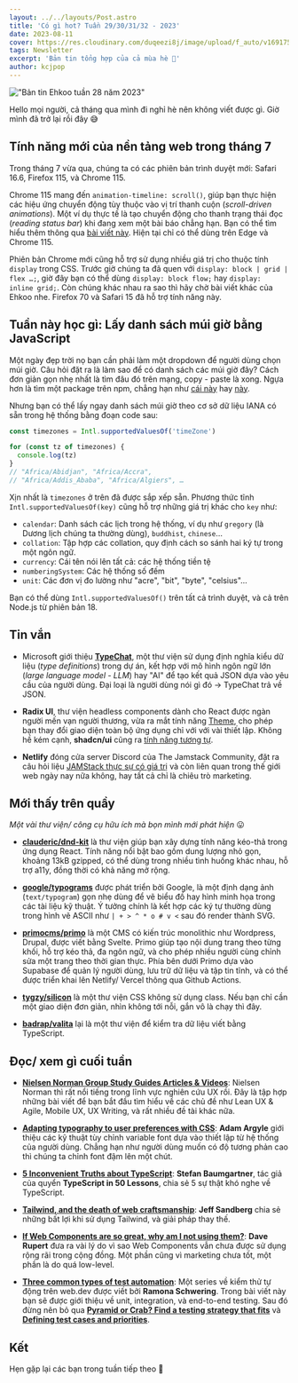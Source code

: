 ```yaml
---
layout: ../../layouts/Post.astro
title: 'Có gì hot? Tuần 29/30/31/32 - 2023'
date: 2023-08-11
cover: https://res.cloudinary.com/duqeezi8j/image/upload/f_auto/v1691754933/ehkoo/newsletters/w29-32-2023.png
tags: Newsletter
excerpt: 'Bản tin tổng hợp của cả mùa hè 🥲'
author: kcjpop
---
```


!["Bản tin Ehkoo tuần 28 năm 2023"](https://res.cloudinary.com/duqeezi8j/image/upload/f_auto/v1691754933/ehkoo/newsletters/w29-32-2023.png)

Hello mọi người, cả tháng qua mình đi nghỉ hè nên không viết được gì. Giờ mình đã trở lại rồi đây 😅

## Tính năng mới của nền tảng web trong tháng 7

Trong tháng 7 vừa qua, chúng ta có các phiên bản trình duyệt mới: Safari 16.6, Firefox 115, và Chrome 115.

Chrome 115 mang đến `animation-timeline: scroll()`, giúp bạn thực hiện các hiệu ứng chuyển động tùy thuộc vào vị trí thanh cuộn (_scroll-driven animations_). Một ví dụ thực tế là tạo chuyển động cho thanh trạng thái đọc (_reading status bar_) khi đang xem một bài báo chẳng hạn. Bạn có thể tìm hiểu thêm thông qua [bài viết này](https://developer.chrome.com/articles/scroll-driven-animations/). Hiện tại chỉ có thể dùng trên Edge và Chrome 115.

Phiên bản Chrome mới cũng hỗ trợ sử dụng nhiều giá trị cho thuộc tính `display` trong CSS. Trước giờ chúng ta đã quen với `display: block | grid | flex …;`, giờ đây bạn có thể dùng `display: block flow;` hay `display: inline grid;`. Còn chúng khác nhau ra sao thì hãy chờ bài viết khác của Ehkoo nhe. Firefox 70 và Safari 15 đã hỗ trợ tính năng này.

## Tuần này học gì: Lấy danh sách múi giờ bằng JavaScript

Một ngày đẹp trời nọ bạn cần phải làm một dropdown để người dùng chọn múi giờ. Câu hỏi đặt ra là làm sao để có danh sách các múi giờ đây? Cách đơn giản gọn nhẹ nhất là tìm đâu đó trên mạng, copy - paste là xong. Ngựa hơn là tìm một package trên npm, chẳng hạn như [cái này](https://www.npmjs.com/package/countries-and-timezones) hay [này](https://www.npmjs.com/package/google-timezones-json).

Nhưng bạn có thể lấy ngay danh sách múi giờ theo cơ sở dữ liệu IANA có sẵn trong hệ thống bằng đoạn code sau:

```js
const timezones = Intl.supportedValuesOf('timeZone')

for (const tz of timezones) {
  console.log(tz)
}
// "Africa/Abidjan", "Africa/Accra",
// "Africa/Addis_Ababa", "Africa/Algiers", …
```

Xịn nhất là `timezones` ở trên đã được sắp xếp sẵn. Phương thức tĩnh `Intl.supportedValuesOf(key)` cũng hỗ trợ những giá trị khác cho `key` như:

- `calendar`: Danh sách các lịch trong hệ thống, ví dụ như `gregory` (là Dương lịch chúng ta thường dùng), `buddhist`, `chinese`…
- `collation`: Tập hợp các collation, quy định cách so sánh hai ký tự trong một ngôn ngữ.
- `currency`: Cái tên nói lên tất cả: các hệ thống tiền tệ
- `numberingSystem`: Các hệ thống số đếm
- `unit`: Các đơn vị đo lường như "acre", "bit", "byte", "celsius"…

Bạn có thể dùng `Intl.supportedValuesOf()` trên tất cả trình duyệt, và cả trên Node.js từ phiên bản 18.

## Tin vắn

- Microsoft giới thiệu [**TypeChat**](https://microsoft.github.io/TypeChat/blog/introducing-typechat/), một thư viện sử dụng định nghĩa kiểu dữ liệu (_type definitions_) trong dự án, kết hợp với mô hình ngôn ngữ lớn (_large language model - LLM_) hay "AI" để tạo kết quả JSON dựa vào yêu cầu của người dùng. Đại loại là người dùng nói gì đó -> TypeChat trả về JSON.

- **Radix UI**, thư viện headless components dành cho React được ngàn người mến vạn người thương, vừa ra mắt tính năng [Theme](https://www.radix-ui.com/themes/docs/theme/overview), cho phép bạn thay đổi giao diện toàn bộ ứng dụng chỉ với với vài thiết lập. Không hề kém cạnh, **shadcn/ui** cũng ra [tính năng tương tự](https://ui.shadcn.com/themes).

- **Netlify** đóng cửa server Discord của The Jamstack Community, đặt ra câu hỏi liệu [JAMStack thực sự có giá trị](https://remotesynthesis.com/blog/goodbye-jamstack) và còn liên quan trong thế giới web ngày nay nữa không, hay tất cả chỉ là chiêu trò marketing.

## Mới thấy trên quầy

_Một vài thư viện/ công cụ hữu ích mà bọn mình mới phát hiện_ 😛

- [**clauderic/dnd-kit**](https://github.com/clauderic/dnd-kit) là thư viện giúp bạn xây dựng tính năng kéo-thả trong ứng dụng React. Tính năng nổi bật bao gồm dung lượng nhỏ gọn, khoảng 13kB gzipped, có thể dùng trong nhiều tình huống khác nhau, hỗ trợ a11y, đồng thời có khả năng mở rộng.

- [**google/typograms**](https://github.com/google/typograms) được phát triển bởi Google, là một định dạng ảnh (`text/typogram`) gọn nhẹ dùng để vẽ biểu đồ hay hình minh họa trong các tài liệu kỹ thuật. Ý tưởng chính là kết hợp các ký tự thường dùng trong hình vẽ ASCII như `| + > ^ * o # v <` sau đó render thành SVG.

- [**primocms/primo**](https://github.com/primocms/primo) là một CMS có kiến trúc monolithic như Wordpress, Drupal, được viết bằng Svelte. Primo giúp tạo nội dung trang theo từng khối, hỗ trợ kéo thả, đa ngôn ngữ, và cho phép nhiều người cùng chỉnh sửa một trang theo thời gian thực. Phía bên dưới Primo dựa vào Supabase để quản lý người dùng, lưu trữ dữ liệu và tập tin tĩnh, và có thể được triển khai lên Netlify/ Vercel thông qua Github Actions.

- [**tygzy/silicon**](https://github.com/tygzy/silicon) là một thư viện CSS không sử dụng class. Nếu bạn chỉ cần một giao diện đơn giản, nhìn không tới nỗi, gắn vô là chạy thì đây.

- [**badrap/valita**](https://github.com/badrap/valita) lại là một thư viện để kiểm tra dữ liệu viết bằng TypeScript.

## Đọc/ xem gì cuối tuần

- [**Nielsen Norman Group Study Guides Articles & Videos**](https://www.nngroup.com/topic/study-guide/): Nielsen Norman thì rất nổi tiếng trong lĩnh vực nghiên cứu UX rồi. Đây là tập hợp những bài viết để bạn bắt đầu tìm hiểu về các chủ đề như Lean UX & Agile, Mobile UX, UX Writing, và rất nhiều đề tài khác nữa.

- [**Adapting typography to user preferences with CSS**](https://web.dev/adapting-typography-to-user-preferences-with-css/): **Adam Argyle** giới thiệu các kỹ thuật tùy chỉnh variable font dựa vào thiết lập từ hệ thống của người dùng. Chẳng hạn như người dùng muốn có độ tương phản cao thì chúng ta chỉnh font đậm lên một chút.

- [**5 Inconvenient Truths about TypeScript**](https://fettblog.eu/5-truths-about-typescript/): **Stefan Baumgartner**, tác giả của quyển **TypeScript in 50 Lessons**, chia sẻ 5 sự thật khó nghe về TypeScript.

- [**Tailwind, and the death of web craftsmanship**](https://pdx.su/blog/2023-07-26-tailwind-and-the-death-of-craftsmanship/): **Jeff Sandberg** chia sẻ những bất lợi khi sử dụng Tailwind, và giải pháp thay thế.

- [**If Web Components are so great, why am I not using them?**](https://daverupert.com/2023/07/why-not-webcomponents/): **Dave Rupert** đưa ra vài lý do vì sao Web Components vẫn chưa được sử dụng rộng rãi trong cộng đồng. Một phần cũng vì marketing chưa tốt, một phần là do quá low-level.

- [**Three common types of test automation**](https://web.dev/ta-types/): Một series về kiểm thử tự động trên web.dev được viết bởi **Ramona Schwering**. Trong bài viết này bạn sẽ được giới thiệu về unit, integration, và end-to-end testing. Sau đó đừng nên bỏ qua [**Pyramid or Crab? Find a testing strategy that fits**](https://web.dev/ta-strategies/) và [**Defining test cases and priorities**](https://web.dev/ta-test-cases/).

## Kết

Hẹn gặp lại các bạn trong tuần tiếp theo 👋
